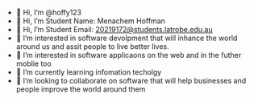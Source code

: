 - 👋 Hi, I’m @hoffy123
- 👋 Hi, I’m Student Name: Menachem  Hoffman
- 👋 Hi, I’m Student Email: 20219172@students.latrobe.edu.au
- 👀 I’m interested in software devolpment that will inhance the world around us and assit people to live better lives.
- 👀 I’m interested in software applicaons on the web and in the futher moblie too
- 🌱 I’m currently learning infomation techolgy 
- 💞️ I’m looking to collaborate on software that will help businesses and people improve the world around them

<!---
hoffy123/hoffy123 is a ✨ special ✨ repository because its `README.md` (this file) appears on your GitHub profile.
You can click the Preview link to take a look at your changes.
--->
